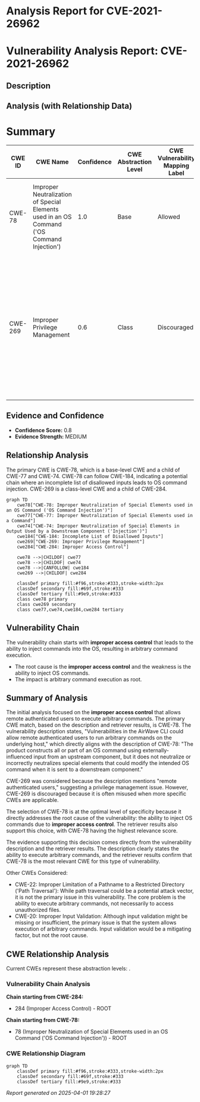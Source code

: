 # Analysis Report for CVE-2021-26962

# Vulnerability Analysis Report: CVE-2021-26962

## Description



## Analysis (with Relationship Data)

# Summary
| CWE ID | CWE Name | Confidence | CWE Abstraction Level | CWE Vulnerability Mapping Label | CWE-Vulnerability Mapping Notes |
|---|---|---|---|---|---|
| CWE-78 | Improper Neutralization of Special Elements used in an OS Command ('OS Command Injection') | 1.0 | Base | Allowed | Primary CWE. Matches the **improper access control** leading to arbitrary command execution. |
| CWE-269 | Improper Privilege Management | 0.6 | Class | Discouraged | Secondary CWE. The vulnerability allows remote authenticated users to run arbitrary commands, suggesting a problem with privilege management. However, it is a less specific root cause than command injection. |

## Evidence and Confidence

*   **Confidence Score:** 0.8
*   **Evidence Strength:** MEDIUM

## Relationship Analysis
The primary CWE is CWE-78, which is a base-level CWE and a child of CWE-77 and CWE-74. CWE-78 can follow CWE-184, indicating a potential chain where an incomplete list of disallowed inputs leads to OS command injection. CWE-269 is a class-level CWE and a child of CWE-284.

```mermaid
graph TD
    cwe78["CWE-78: Improper Neutralization of Special Elements used in an OS Command ('OS Command Injection')"]
    cwe77["CWE-77: Improper Neutralization of Special Elements used in a Command"]
    cwe74["CWE-74: Improper Neutralization of Special Elements in Output Used by a Downstream Component ('Injection')"]
    cwe184["CWE-184: Incomplete List of Disallowed Inputs"]
    cwe269["CWE-269: Improper Privilege Management"]
    cwe284["CWE-284: Improper Access Control"]
    
    cwe78 -->|CHILDOF| cwe77
    cwe78 -->|CHILDOF| cwe74
    cwe78 -->|CANFOLLOW| cwe184
    cwe269 -->|CHILDOF| cwe284
    
    classDef primary fill:#f96,stroke:#333,stroke-width:2px
    classDef secondary fill:#69f,stroke:#333
    classDef tertiary fill:#9e9,stroke:#333
    class cwe78 primary
    class cwe269 secondary
    class cwe77,cwe74,cwe184,cwe284 tertiary
```

## Vulnerability Chain
The vulnerability chain starts with **improper access control** that leads to the ability to inject commands into the OS, resulting in arbitrary command execution.
  - The root cause is the **improper access control** and the weakness is the ability to inject OS commands.
  - The impact is arbitrary command execution as root.

## Summary of Analysis
The initial analysis focused on the **improper access control** that allows remote authenticated users to execute arbitrary commands. The primary CWE match, based on the description and retriever results, is CWE-78. The vulnerability description states, "Vulnerabilities in the AirWave CLI could allow remote authenticated users to run arbitrary commands on the underlying host," which directly aligns with the description of CWE-78: "The product constructs all or part of an OS command using externally-influenced input from an upstream component, but it does not neutralize or incorrectly neutralizes special elements that could modify the intended OS command when it is sent to a downstream component."

CWE-269 was considered because the description mentions "remote authenticated users," suggesting a privilege management issue. However, CWE-269 is discouraged because it is often misused when more specific CWEs are applicable.

The selection of CWE-78 is at the optimal level of specificity because it directly addresses the root cause of the vulnerability: the ability to inject OS commands due to **improper access control**. The retriever results also support this choice, with CWE-78 having the highest relevance score.

The evidence supporting this decision comes directly from the vulnerability description and the retriever results. The description clearly states the ability to execute arbitrary commands, and the retriever results confirm that CWE-78 is the most relevant CWE for this type of vulnerability.

Other CWEs Considered:

*   CWE-22: Improper Limitation of a Pathname to a Restricted Directory ('Path Traversal'): While path traversal could be a potential attack vector, it is not the primary issue in this vulnerability. The core problem is the ability to execute arbitrary commands, not necessarily to access unauthorized files.
*   CWE-20: Improper Input Validation: Although input validation might be missing or insufficient, the primary issue is that the system allows execution of arbitrary commands. Input validation would be a mitigating factor, but not the root cause.


## CWE Relationship Analysis

Current CWEs represent these abstraction levels: .


### Vulnerability Chain Analysis

**Chain starting from CWE-284:**
- 284 (Improper Access Control) - ROOT


**Chain starting from CWE-78:**
- 78 (Improper Neutralization of Special Elements used in an OS Command ('OS Command Injection')) - ROOT



### CWE Relationship Diagram

```mermaid
graph TD
    classDef primary fill:#f96,stroke:#333,stroke-width:2px
    classDef secondary fill:#69f,stroke:#333
    classDef tertiary fill:#9e9,stroke:#333
```



*Report generated on 2025-04-01 19:28:27*

